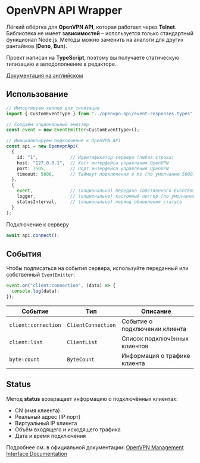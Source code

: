 # OpenVPN API Wrapper

Лёгкий обёртка для **OpenVPN API**, которая работает через **Telnet**.
Библиотека не имеет **зависимостей** – используется только стандартный функционал Node.js.
Методы можно заменить на аналоги для других рантаймов (**Deno**, **Bun**).

Проект написан на **TypeScript**, поэтому вы получаете статическую типизацию и автодополнение в редакторе.

[Документация на английском](/readme.md)


## Использование

```ts
// Импортируем хелпер для типизации
import { CustomEventType } from "../openvpn-api/event-responses.types";

// Создаём опциональный эмиттер
const event = new EventEmitter<CustomEventType>();

// Инициализируем подключение к OpenVPN API
const api = new OpenvpnApi(
  {
    id: "1",            // Идентификатор сервера (любая строка)
    host: "127.0.0.1",  // Хост интерфейса управления OpenVPN
    port: 7505,         // Порт интерфейса управления OpenVPN
    timeout: 5000,      // Таймаут подключения в ms (по умолчанию 5000)
  },
  {
    event,              // (опционально) передача собственного EventEmitter (теряется типизация)
    logger,             // (опционально) кастомный логгер (по умолчанию console)
    statusInterval,     // (опционально) период обновления статуса
  }
);
```

Подключение к серверу
```ts
await api.connect();
```


## События

Чтобы подписаться на события сервера, используйте переданный или собственный `EventEmitter`:

```ts
event.on("client:connection", (data) => {
  console.log(data);
});
```

| Событие             | Тип                | Описание                                        |
| ------------------- | ------------------ | ----------------------------------------------- |
| `client:connection` | `ClientConnection` | Событие о подключении клиента                   |
| `client:list`       | `ClientList`       | Список подключённых клиентов                    |
| `byte:count`        | `ByteCount`        | Информация о трафике клиента                    |

## Status

Метод **status** возвращает информацию о подключённых клиентах:

* CN (имя клиента)
* Реальный адрес (IP:порт)
* Виртуальный IP клиента
* Объём входящего и исходящего трафика
* Дата и время подключения

Подробнее см. в официальной документации:
[OpenVPN Management Interface Documentation](https://openvpn.net/community-resources/management-interface/)
